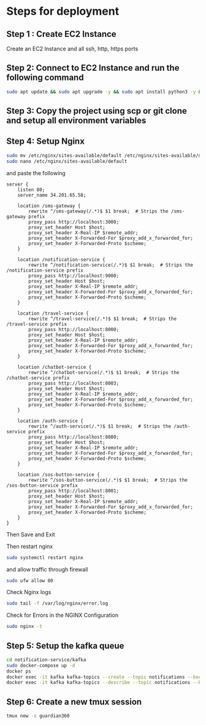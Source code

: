 # Steps for deployment



## Step 1 : Create EC2 Instance

Create an EC2 Instance and all ssh, http, https ports

## Step 2: Connect to EC2 Instance and run the following command

```bash
sudo apt update && sudo apt upgrade -y && sudo apt install python3 -y && sudo apt install python3-pip -y && sudo apt install python3-venv -y && sudo apt install nodejs -y && sudo apt install npm -y && sudo apt install vim -y && sudo apt install curl && sudo apt install docker.io -y && sudo apt install docker-compose -y && sudo apt install nginx -y

```


## Step 3: Copy the project using scp or git clone and setup all environment variables

## Step 4: Setup Nginx

```bash
sudo mv /etc/nginx/sites-available/default /etc/nginx/sites-available/default-demo
sudo nano /etc/nginx/sites-available/default
```

and paste the following
```nginx
server {
    listen 80;  
    server_name 34.201.65.58;  

    location /sms-gateway {
        rewrite ^/sms-gateway(/.*)$ $1 break;  # Strips the /sms-gateway prefix
        proxy_pass http://localhost:3000;
        proxy_set_header Host $host;
        proxy_set_header X-Real-IP $remote_addr;
        proxy_set_header X-Forwarded-For $proxy_add_x_forwarded_for;
        proxy_set_header X-Forwarded-Proto $scheme;
    }

    location /notification-service {
        rewrite ^/notification-service(/.*)$ $1 break;  # Strips the /notification-service prefix
        proxy_pass http://localhost:9000;  
        proxy_set_header Host $host;
        proxy_set_header X-Real-IP $remote_addr;
        proxy_set_header X-Forwarded-For $proxy_add_x_forwarded_for;
        proxy_set_header X-Forwarded-Proto $scheme;
    }

    location /travel-service {
        rewrite ^/travel-service(/.*)$ $1 break;  # Strips the /travel-service prefix
        proxy_pass http://localhost:8000;  
        proxy_set_header Host $host;
        proxy_set_header X-Real-IP $remote_addr;
        proxy_set_header X-Forwarded-For $proxy_add_x_forwarded_for;
        proxy_set_header X-Forwarded-Proto $scheme;
    }

    location /chatbot-service {
        rewrite ^/chatbot-service(/.*)$ $1 break;  # Strips the /chatbot-service prefix
        proxy_pass http://localhost:8003;  
        proxy_set_header Host $host;
        proxy_set_header X-Real-IP $remote_addr;
        proxy_set_header X-Forwarded-For $proxy_add_x_forwarded_for;
        proxy_set_header X-Forwarded-Proto $scheme;
    }

    location /auth-service {
        rewrite ^/auth-service(/.*)$ $1 break;  # Strips the /auth-service prefix
        proxy_pass http://localhost:8080;  
        proxy_set_header Host $host;
        proxy_set_header X-Real-IP $remote_addr;
        proxy_set_header X-Forwarded-For $proxy_add_x_forwarded_for;
        proxy_set_header X-Forwarded-Proto $scheme;
    }

    location /sos-button-service {
        rewrite ^/sos-button-service(/.*)$ $1 break;  # Strips the /sos-button-service prefix
        proxy_pass http://localhost:8001;  
        proxy_set_header Host $host;
        proxy_set_header X-Real-IP $remote_addr;
        proxy_set_header X-Forwarded-For $proxy_add_x_forwarded_for;
        proxy_set_header X-Forwarded-Proto $scheme;
    }
}

```

Then Save and Exit

Then restart nginx

```bash
sudo systemctl restart nginx
```

and allow traffic through firewall

```bash
sudo ufw allow 80
```

Check Nginx logs
```bash
sudo tail -f /var/log/nginx/error.log
```

Check for Errors in the NGINX Configuration
```bash
sudo nginx -t
```

## Step 5: Setup the kafka queue

```bash
cd notification-service/kafka
sudo docker-compose up -d
docker ps
docker exec -it kafka kafka-topics --create --topic notifications --bootstrap-server localhost:9092 --partitions 4 --replication-factor 1
docker exec -it kafka kafka-topics --describe --topic notifications --bootstrap-server localhost:9092
```

## Step 6: Create a new tmux session

```bash
tmux new -s guardian360
```


